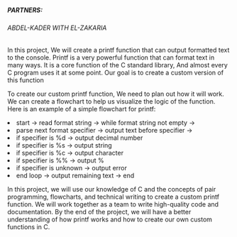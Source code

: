 <h5>PARTNERS:</h5>
<h6>ABDEL-KADER WITH EL-ZAKARIA</h6>

<p>In this project, We will create a printf function that can output formatted text to the console. Printf is a very powerful function that can format text in many ways. It is a core function of the C standard library, And almost every C program uses it at some point. Our goal is to create a custom version of this function</p>

<p>To create our custom printf function, We need to plan out how it will work. We can create a flowchart to help us visualize the logic of the function. Here is an example of a simple flowchart for printf:</p>

<li>start -> read format string -> while format string not empty -></li>
<li>parse next format specifier -> output text before specifier -></li>
<li>if specifier is %d -> output decimal number</li>
<li>if specifier is %s -> output string</li>
<li>if specifier is %c -> output character</li>
<li>if specifier is %% -> output %</li>
<li>if specifier is unknown -> output error</li>
<li>end loop -> output remaining text -> end</li>

<p>

In this project, we will use our knowledge of C and the concepts of pair programming, flowcharts, and technical writing to create a custom printf function. We will work together as a team to write high-quality code and documentation. By the end of the project, we will have a better understanding of how printf works and how to create our own custom functions in C.</p>
